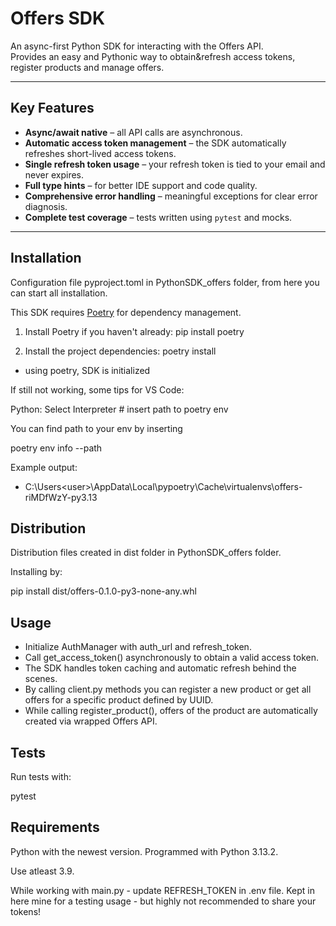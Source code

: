 # Offers SDK

An async-first Python SDK for interacting with the Offers API.  
Provides an easy and Pythonic way to obtain&refresh access tokens, register products and manage offers.

---

## Key Features

- **Async/await native** – all API calls are asynchronous.
- **Automatic access token management** – the SDK automatically refreshes short-lived access tokens.
- **Single refresh token usage** – your refresh token is tied to your email and never expires.
- **Full type hints** – for better IDE support and code quality.
- **Comprehensive error handling** – meaningful exceptions for clear error diagnosis.
- **Complete test coverage** – tests written using `pytest` and mocks.

---

## Installation
Configuration file pyproject.toml in PythonSDK_offers folder, from here you can start all installation.

This SDK requires [Poetry](https://python-poetry.org/) for dependency management.

1. Install Poetry if you haven't already:
pip install poetry

2. Install the project dependencies:
poetry install
- using poetry, SDK is initialized

If still not working, some tips for VS Code:

Python: Select Interpreter  # insert path to poetry env

You can find path to your env by inserting

poetry env info --path


Example output:
- C:\Users\<user>\AppData\Local\pypoetry\Cache\virtualenvs\offers-riMDfWzY-py3.13

## Distribution 
Distribution files created in dist folder in PythonSDK_offers folder. 

Installing by:

pip install dist/offers-0.1.0-py3-none-any.whl


## Usage
- Initialize AuthManager with auth_url and refresh_token. 
- Call get_access_token() asynchronously to obtain a valid access token. 
- The SDK handles token caching and automatic refresh behind the scenes. 
- By calling client.py methods you can register a new product or get all offers for a specific product defined by UUID. 
- While calling register_product(), offers of the product are automatically created via wrapped Offers API. 

## Tests
Run tests with:

pytest

## Requirements
Python with the newest version. Programmed with Python 3.13.2.

Use atleast 3.9.

While working with main.py - update REFRESH_TOKEN in .env file. Kept in here mine for a testing usage - but highly not recommended to share your tokens!
